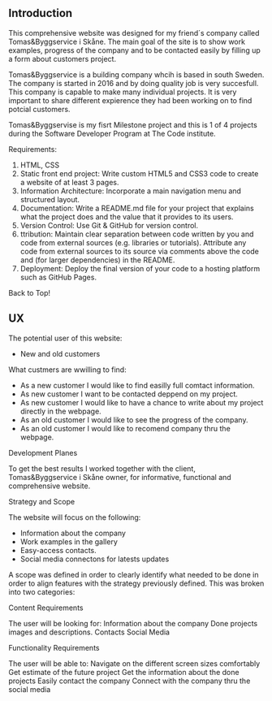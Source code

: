 Introduction
---
This comprehensive website was designed for my friend´s company called Tomas&Byggservice i Skåne. The main goal of the site is to show work examples, progress of the company and to be contacted easily by filling up a form about customers project.

Tomas&Byggservice is a building company whcih is based in south Sweden. The company is started in 2016 and by doing quality job is very succesfull. This company is capable to make many individual projects. It is very important to share different expierence they had been working on to find potcial customers. 

Tomas&Byggservise is my fisrt Milestone project and this is 1 of 4 projects during the Software Developer Program at The Code institute.

Requirements:
1. HTML, CSS
2. Static front end project: Write custom HTML5 and CSS3 code to create a website of at least 3 pages.
3. Information Architecture: Incorporate a main navigation menu and structured layout.
4. Documentation: Write a README.md file for your project that explains what the project does and the value that it provides to its users.
5. Version Control: Use Git & GitHub for version control.
6. ttribution: Maintain clear separation between code written by you and code from external sources (e.g. libraries or tutorials). Attribute any code from external sources to its source via comments above the code and (for larger dependencies) in the README.
7. Deployment: Deploy the final version of your code to a hosting platform such as GitHub Pages.

Back to Top!

UX
---

The potential user of this website:
* New and old customers

What custmers are wwilling to find:

* As a new customer I would like to find easilly full comtact information.
* As new customer I want to be contacted deppend on my project.
* As new customer I would like to have a chance to write about my project directly in the webpage.
* As an old customer I would like to see the progress of the company.
* As an old customer I would like to recomend company thru the webpage.

Development Planes

To get the best results I worked together with the client, Tomas&Byggservice i Skåne owner, for informative, functional and comprehensive website.

Strategy and Scope

The website will focus on the following:

* Information about the company
* Work examples in the gallery
* Easy-access contacts.
* Social media connectons for latests updates

A scope was defined in order to clearly identify what needed to be done in order to align features with the strategy previously defined. This was broken into two categories:

Content Requirements

The user will be looking for:
Information about the company
Done projects images and descriptions.
Contacts
Social Media

Functionality Requirements

The user will be able to:
Navigate on the different screen sizes comfortably 
Get estimate of the future project
Get the information about the done projects
Easily contact the company
Connect with the company thru the social media








